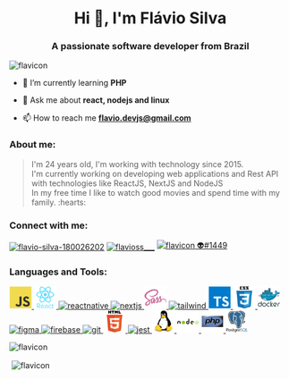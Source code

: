 
<!--
# Hi, how you doin'? :coffee:

### I'm Flávio Silva, a Brazilian software developer. 

### About me: 
> <p>I'm 24 years old, I'm working with technology since 2015. <br>
> I'm currently working on developing web applications and Rest API with technologies like ReactJS, NextJS and NodeJS<br>
> In my free time I like to watch good movies and spend time with my family. :hearts:</p>


#### Skills:

> ![](https://img.shields.io/badge/HTML5-E34F26?style=for-the-badge&logo=html5&logoColor=white)![](https://img.shields.io/badge/CSS3-1572B6?style=for-the-badge&logo=css3&logoColor=white)![](https://img.shields.io/badge/JavaScript-323330?style=for-the-badge&logo=javascript&logoColor=F7DF1E)![](https://img.shields.io/badge/typescript-d6d6d6?style=for-the-badge&logo=typescript&logoColor=blue)![](https://img.shields.io/badge/Reactjs-20232A?style=for-the-badge&logo=react&logoColor=61DAFB)![](https://img.shields.io/badge/Next.js-lightgray?style=for-the-badge&logo=next.js&logoColor=black)![](https://img.shields.io/badge/Node.js-green?style=for-the-badge&logo=node.js&logoColor=black)![](https://img.shields.io/badge/Linux-yellow?style=for-the-badge&logo=linux&logoColor=black)


#### Contacts: 

> [![Gmail](https://img.shields.io/badge/Gmail-D14836?style=for-the-badge&logo=gmail&logoColor=white)](mailto:flavio.devjs@gmail.com)



#### Social:

> [![Linkedin](https://img.shields.io/badge/LinkedIn-0077B5?style=for-the-badge&logo=linkedin&logoColor=white)](https://www.linkedin.com/in/flavio-silva-180026202/)



![Minhas estatiticas no Github 😄](https://github-readme-stats.vercel.app/api?username=flavicon&show_icons=true&theme=dracula) &nbsp; ![1](https://github-readme-stats.vercel.app/api/top-langs/?username=flavicon&theme=dracula)


 <!--
**flavicon/flavicon** is a ✨ _special_ ✨ repository because its `README.md` (this file) appears on your GitHub profile.

Here are some ideas to get you started:

- 🔭 I’m currently working on ...
- 🌱 I’m currently learning ...
- 👯 I’m looking to collaborate on ...
- 🤔 I’m looking for help with ...
- 💬 Ask me about ...
- 📫 How to reach me: ...
- 😄 Pronouns: ...
- ⚡ Fun fact: ...
-->

<h1 align="center">Hi 👋, I'm Flávio Silva</h1>
<h3 align="center">A passionate software developer from Brazil</h3>

<p align="left"> <img src="https://komarev.com/ghpvc/?username=flavicon&label=Profile%20views&color=0e75b6&style=flat" alt="flavicon" /> </p>

- 🌱 I’m currently learning **PHP**

- 💬 Ask me about **react, nodejs and linux**

- 📫 How to reach me **flavio.devjs@gmail.com**

### About me: 
> <p>I'm 24 years old, I'm working with technology since 2015. <br>
> I'm currently working on developing web applications and Rest API with technologies like ReactJS, NextJS and NodeJS<br>
> In my free time I like to watch good movies and spend time with my family. :hearts:</p>

<h3 align="left">Connect with me:</h3>
<p align="left">
<a href="https://linkedin.com/in/flavio-silva-180026202" target="blank"><img align="center" src="https://raw.githubusercontent.com/rahuldkjain/github-profile-readme-generator/master/src/images/icons/Social/linked-in-alt.svg" alt="flavio-silva-180026202" height="30" width="40" /></a>
<a href="https://instagram.com/flavioss___" target="blank"><img align="center" src="https://raw.githubusercontent.com/rahuldkjain/github-profile-readme-generator/master/src/images/icons/Social/instagram.svg" alt="flavioss___" height="30" width="40" /></a>
<a href="https://discord.gg/flavicon 👽#1449" target="blank"><img align="center" src="https://raw.githubusercontent.com/rahuldkjain/github-profile-readme-generator/master/src/images/icons/Social/discord.svg" alt="flavicon 👽#1449" height="30" width="40" /></a>
</p>

<h3 align="left">Languages and Tools:</h3>
<p align="left"> 
 <a href="https://developer.mozilla.org/en-US/docs/Web/JavaScript" target="_blank" rel="noreferrer"> 
  <img src="https://raw.githubusercontent.com/devicons/devicon/master/icons/javascript/javascript-original.svg" alt="javascript" width="40" height="40"/> 
 </a> 
 <a href="https://reactjs.org/" target="_blank" rel="noreferrer"> 
  <img src="https://raw.githubusercontent.com/devicons/devicon/master/icons/react/react-original-wordmark.svg" alt="react" width="40" height="40"/> 
 </a> 
  <a href="https://reactnative.dev/" target="_blank" rel="noreferrer">
  <img src="https://reactnative.dev/img/header_logo.svg" alt="reactnative" width="40" height="40"/>
 </a> 
 <a href="https://nextjs.org/" target="_blank" rel="noreferrer"> 
   <img src="https://cdn.worldvectorlogo.com/logos/nextjs-2.svg" alt="nextjs" width="40" height="40"/> 
 </a> 
 <a href="https://sass-lang.com" target="_blank" rel="noreferrer"> 
  <img src="https://raw.githubusercontent.com/devicons/devicon/master/icons/sass/sass-original.svg" alt="sass" width="40" height="40"/> 
 </a> 
 <a href="https://tailwindcss.com/" target="_blank" rel="noreferrer"> 
  <img src="https://www.vectorlogo.zone/logos/tailwindcss/tailwindcss-icon.svg" alt="tailwind" width="40" height="40"/> 
 </a> 
 <a href="https://www.typescriptlang.org/" target="_blank" rel="noreferrer"> 
  <img src="https://raw.githubusercontent.com/devicons/devicon/master/icons/typescript/typescript-original.svg" alt="typescript" width="40" height="40"/> 
 </a> 
 <a href="https://www.w3schools.com/css/" target="_blank" rel="noreferrer"> 
  <img src="https://raw.githubusercontent.com/devicons/devicon/master/icons/css3/css3-original-wordmark.svg" alt="css3" width="40" height="40"/> 
 </a> 
 <a href="https://www.docker.com/" target="_blank" rel="noreferrer"> 
  <img src="https://raw.githubusercontent.com/devicons/devicon/master/icons/docker/docker-original-wordmark.svg" alt="docker" width="40" height="40"/>  
 </a> 
 <a href="https://www.figma.com/" target="_blank" rel="noreferrer"> 
  <img src="https://www.vectorlogo.zone/logos/figma/figma-icon.svg" alt="figma" width="40" height="40"/> 
 </a> 
 <a href="https://firebase.google.com/" target="_blank" rel="noreferrer"> 
  <img src="https://www.vectorlogo.zone/logos/firebase/firebase-icon.svg" alt="firebase" width="40" height="40"/> 
 </a> 
 <a href="https://git-scm.com/" target="_blank" rel="noreferrer"> 
  <img src="https://www.vectorlogo.zone/logos/git-scm/git-scm-icon.svg" alt="git" width="40" height="40"/> 
 </a> 
 <a href="https://www.w3.org/html/" target="_blank" rel="noreferrer"> 
  <img src="https://raw.githubusercontent.com/devicons/devicon/master/icons/html5/html5-original-wordmark.svg" alt="html5" width="40" height="40"/> 
 </a> 
 <a href="https://jestjs.io" target="_blank" rel="noreferrer"> 
  <img src="https://www.vectorlogo.zone/logos/jestjsio/jestjsio-icon.svg" alt="jest" width="40" height="40"/> 
 </a> 
 <a href="https://www.linux.org/" target="_blank" rel="noreferrer"> 
  <img src="https://raw.githubusercontent.com/devicons/devicon/master/icons/linux/linux-original.svg" alt="linux" width="40" height="40"/> 
 </a> 
 <a href="https://nodejs.org" target="_blank" rel="noreferrer"> 
  <img src="https://raw.githubusercontent.com/devicons/devicon/master/icons/nodejs/nodejs-original-wordmark.svg" alt="nodejs" width="40" height="40"/> 
 </a> 
 <a href="https://www.php.net" target="_blank" rel="noreferrer"> 
  <img src="https://raw.githubusercontent.com/devicons/devicon/master/icons/php/php-original.svg" alt="php" width="40" height="40"/>
 </a> 
 <a href="https://www.postgresql.org" target="_blank" rel="noreferrer"> 
  <img src="https://raw.githubusercontent.com/devicons/devicon/master/icons/postgresql/postgresql-original-wordmark.svg" alt="postgresql" width="40" height="40"/> 
 </a>
</p>

<p><img align="left" src="https://github-readme-stats.vercel.app/api/top-langs?username=flavicon&show_icons=true&locale=en&layout=compact&theme=dracula" alt="flavicon" /></p>

<br>

<p>&nbsp;<img align="center" src="https://github-readme-stats.vercel.app/api?username=flavicon&show_icons=true&locale=en&theme=dracula" alt="flavicon" /></p>

